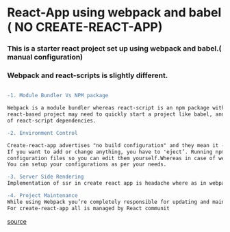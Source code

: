 # React-App using webpack and babel ( NO CREATE-REACT-APP)

### This is a starter react project set up using webpack and babel.( manual configuration)

### Webpack and react-scripts is slightly different.
```diff

-1. Module Bundler Vs NPM package

Webpack is a module bundler whereas react-script is an npm package with dependencies a 
react-based project may need to quickly start a project like babel, and webpack in the list 
of react-script dependencies.

-2. Environment Control

Create-react-app advertises "no build configuration" and they mean it - you cannot configure this tool. 
If you want to add or change anything, you have to 'eject’. Running npm run eject spits out all the 
configuration files so you can edit them yourself.Whereas in case of webpack you have Control of development environment. 
You can setup your configurations as per your needs.

-3. Server Side Rendering
Implementation of ssr in create react app is headache where as in webpage you can do ssr easily in webpage.

-4. Project Maintenance
While using Webpack you’re completely responsible for updating and maintaining webpage configurations. 
For create-react-app all is managed by React communit

```

[source](https://medium.com/@imbudhiraja/webpack-vs-create-react-app-cb72c47f8100)

